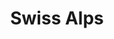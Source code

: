 ---
templateKey: album
title: Swiss Alps
images:
    - image: ../../images/europe/cafe.JPG
    - image: ../../images/europe/glacier.JPG
    - image: ../../images/europe/iceland.JPG
    - image: ../../images/europe/montblanc.JPG
    - image: ../../images/europe/switz.JPG
---
